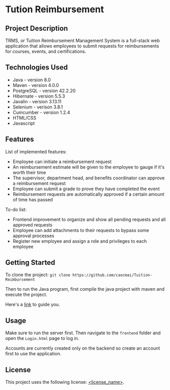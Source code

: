 # Tution Reimbursement

## Project Description

TRMS, or Tuition Reimbursement Management System is a full-stack web application that allows employees to submit requests for reimbursements for courses, events, and certifications. 

## Technologies Used

* Java - version 8.0
* Maven - version 4.0.0
* PostgreSQL - version 42.2.20
* Hibernate - version 5.5.3
* Javalin - version 3.13.11
* Selenium - verison 3.8.1
* Cumcumber - version 1.2.4
* HTML/CSS
* Javascript

## Features

List of implemented features:
* Employee can initiate a reimbursement request
* An reimbursement estimate will be given to the employee to gauge if it's worth their time
* The supervisor, department head, and benefits coordinator can approve a reimbursement request
* Employee can submit a grade to prove they have completed the event
* Reimbursement requests are automatically approved if a certain amount of time has passed


To-do list:
* Frontend improvement to organize and show all pending requests and all approved requests
* Employee can add attachments to their requests to bypass some approval processes
* Register new employee and assign a role and privileges to each employee

## Getting Started
   
To clone the project:
`git clone https://github.com/caocmai/Tuition-Reimbursement`

Then to run the Java program, first compile the java project with maven and execute the project.

Here's a [link](https://www.oracle.com/webfolder/technetwork/tutorials/obe/java/Maven_SE/Maven.html) to guide you.


## Usage

Make sure to run the server first. Then navigate to the `frontend` folder and open the `Login.html` page to log in.

Accounts are currently created only on the backend so create an account first to use the application. 

## License

This project uses the following license: [<license_name>](<link>).
